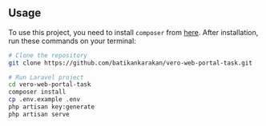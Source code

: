 ## Usage

To use this project, you need to install `composer` from [here](https://getcomposer.org/download/). After installation, run these commands on your terminal:

```sh
# Clone the repository
git clone https://github.com/batikankarakan/vero-web-portal-task.git

# Run Laravel project
cd vero-web-portal-task
composer install
cp .env.example .env
php artisan key:generate
php artisan serve
```
